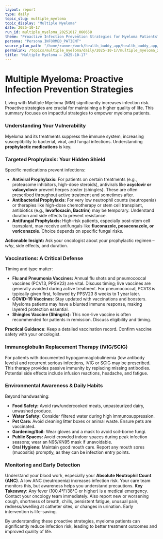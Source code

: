 ```yaml
---
layout: report
type: daily
topic_slug: multiple_myeloma
topic_display: "Multiple Myeloma"
date: 2025-10-17
run_id: multiple_myeloma_20251017_060658
theme: "Proactive Infection Prevention Strategies for Myeloma Patients"
persona: "Persona.INFORMED_PATIENT"
source_plan_path: "/home/runner/work/health_buddy_app/health_buddy_app/.results/multiple_myeloma/weekly_plan/2025-10-13/plan.json"
permalink: /topics/multiple_myeloma/daily/2025-10-17/multiple_myeloma_20251017_060658/
title: "Multiple Myeloma — 2025-10-17"
---
```


# Multiple Myeloma: Proactive Infection Prevention Strategies

Living with Multiple Myeloma (MM) significantly increases infection risk. Proactive strategies are crucial for maintaining a higher quality of life. This summary focuses on impactful strategies to empower myeloma patients.

### Understanding Your Vulnerability

Myeloma and its treatments suppress the immune system, increasing susceptibility to bacterial, viral, and fungal infections. Understanding **prophylactic medications** is key.

### Targeted Prophylaxis: Your Hidden Shield

Specific medications prevent infections:
*   **Antiviral Prophylaxis:** For patients on certain treatments (e.g., proteasome inhibitors, high-dose steroids), antivirals like **acyclovir or valacyclovir** prevent herpes zoster (shingles). These are often prescribed throughout active treatment and sometimes after.
*   **Antibacterial Prophylaxis:** For very low neutrophil counts (neutropenia) or therapies like high-dose chemotherapy or stem cell transplant, antibiotics (e.g., **levofloxacin, Bactrim**) may be temporary. Understand duration and side effects to prevent resistance.
*   **Antifungal Prophylaxis:** High-risk patients, especially post-stem cell transplant, may receive antifungals like **fluconazole, posaconazole, or voriconazole**. Choice depends on specific fungal risks.

**Actionable Insight:** Ask your oncologist about your prophylactic regimen – *why*, side effects, and duration.

### Vaccinations: A Critical Defense

Timing and type matter:
*   **Flu and Pneumonia Vaccines:** Annual flu shots and pneumococcal vaccines (PCV13, PPSV23) are vital. Discuss timing; live vaccines are generally avoided during active treatment. For pneumococcal, PCV13 is typically given first, followed by PPSV23 8 weeks to 1 year later.
*   **COVID-19 Vaccines:** Stay updated with vaccinations and boosters. Myeloma patients may have a blunted immune response, making layered protection essential.
*   **Shingles Vaccine (Shingrix):** This non-live vaccine is often recommended for patients in remission. Discuss eligibility and timing.

**Practical Guidance:** Keep a detailed vaccination record. Confirm vaccine safety with your oncologist.

### Immunoglobulin Replacement Therapy (IVIG/SCIG)

For patients with documented hypogammaglobulinemia (low antibody levels) and recurrent serious infections, IVIG or SCIG may be prescribed. This therapy provides passive immunity by replacing missing antibodies. Potential side effects include infusion reactions, headache, and fatigue.

### Environmental Awareness & Daily Habits

Beyond handwashing:
*   **Food Safety:** Avoid raw/undercooked meats, unpasteurized dairy, unwashed produce.
*   **Water Safety:** Consider filtered water during high immunosuppression.
*   **Pet Care:** Avoid cleaning litter boxes or animal waste. Ensure pets are vaccinated.
*   **Gardening/Soil:** Wear gloves and a mask to avoid soil-borne fungi.
*   **Public Spaces:** Avoid crowded indoor spaces during peak infection seasons; wear an N95/KN95 mask if unavoidable.
*   **Oral Hygiene:** Maintain good mouth care. Report any mouth sores (mucositis) promptly, as they can be infection entry points.

### Monitoring and Early Detection

Understand your blood work, especially your **Absolute Neutrophil Count (ANC)**. A low ANC (neutropenia) increases infection risk. Your care team monitors this, but awareness helps you understand precautions.
**Key Takeaway:** Any fever (100.4°F/38°C or higher) is a medical emergency. Contact your oncology team immediately. Also report new or worsening cough, shortness of breath, chills, persistent fatigue, unusual pain, redness/swelling at catheter sites, or changes in urination. Early intervention is life-saving.

By understanding these proactive strategies, myeloma patients can significantly reduce infection risk, leading to better treatment outcomes and improved quality of life.
